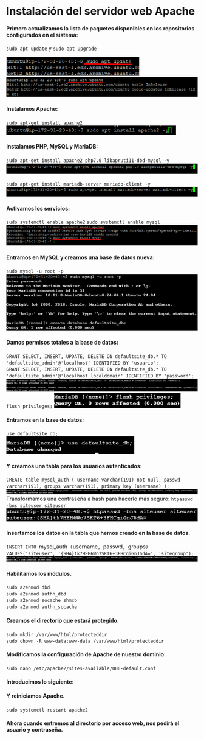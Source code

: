 # Instalación del servidor web Apache

#### Primero actualizamos la lista de paquetes disponibles en los repositorios configurados en el sistema:
`sudo apt update` y `sudo apt upgrade`

![](img-aws/Screenshot_1.png) <br>
![](img-aws/Screenshot_2.png)

#### Instalamos Apache:
`sudo apt-get install apache2`<br>
![](img-aws/Screenshot_3.png)

#### instalamos PHP, MySQL y MariaDB:
`sudo apt-get install apache2 php7.0 libapruti11-dbd-mysql -y`<br>
![](img-aws/Screenshot_4.png)

`sudo apt-get install mariadb-server mariadb-client -y`<br>
![](img-aws/Screenshot_5.png)

#### Activamos los servicios:
`sudo systemctl enable apache2`
`sudo systemctl enable mysql`<br>
![](img-aws/Screenshot_6.png)

#### Entramos en MySQL y creamos una base de datos nueva:
`sudo mysql -u root -p` <br>
![](img-aws/Screenshot_7.png)

#### Damos permisos totales a la base de datos:
`GRANT SELECT, INSERT, UPDATE, DELETE ON defaultsite_db.* TO 'defaultsite_admin'@'localhost' IDENTIFIED BY 'usuario';` <br>
`GRANT SELECT, INSERT, UPDATE, DELETE ON defaultsite_db.* TO 'defaultsite_admin'@'localhost.localdomain' IDENTIFIED BY 'password';` <br>
![](img-aws/Screenshot_8.png)
`flush privileges;`
![](img-aws/Screenshot_9.png)

#### Entramos en la base de datos:
`use defaultsite_db;` <br>
![](img-aws/Screenshot_10.png)
#### Y creamos una tabla para los usuarios autenticados:
`CREATE table mysql_auth ( username varchar(191) not null, passwd varchar(191), groups varchar(191), primary key (username) );`
![](img-aws/Screenshot_11.png) <br>
Transformamos una contraseña a hash para hacerlo más seguro:
`htpasswd -bns siteuser siteuser` <br>
![](img-aws/Screenshot_12.png)
#### Insertamos los datos en la tabla que hemos creado en la base de datos.
`INSERT INTO `mysql_auth` (`username`, `passwd`, `groups`) VALUES('siteuser', '{SHA}tk7HEH6Wo7SKT6+3FHCgiGnJ6dA=', 'sitegroup');` <br>
![](img-aws/Screenshot_13.png)
#### Habilitamos los módulos.
`sudo a2enmod dbd` <br>
`sudo a2enmod authn_dbd` <br>
`sudo a2enmod socache_shmcb` <br>
`sudo a2enmod authn_socache`

#### Creamos el directorio que estará protegido.

`sudo mkdir /var/www/html/protecteddir` <br>
`sudo chown -R www-data:www-data /var/www/html/protecteddir`

#### Modificamos la configuración de Apache de nuestro dominio:
`sudo nano /etc/apache2/sites-available/000-default.conf`

#### Introducimos lo siguiente:

#### Y reiniciamos Apache.
`sudo systemctl restart apache2`


#### Ahora cuando entremos al directorio por acceso web, nos pedirá el usuario y contraseña.




